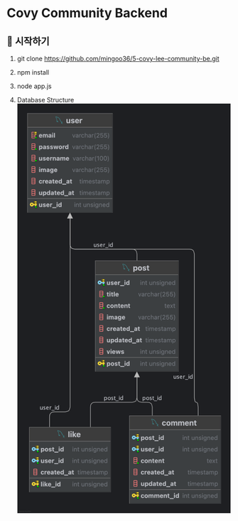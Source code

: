 # Covy Community Backend

## 🚀 시작하기

1. git clone https://github.com/mingoo36/5-covy-lee-community-be.git

2. npm install
   
3. node app.js

4. Database Structure
![Database Structure](./community_DB.png)
